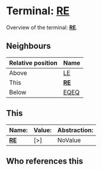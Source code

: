 # Terminal: **[RE](./RE.md)**

Overview of the terminal: **[RE](./RE.md)**.



## **Neighbours**

| Relative position | Name                                          |
| ----------------- | --------------------------------------------- |
| Above             | [LE](./LE.md) |
| This              | **[RE](./RE.md)** |
| Below             | [EQEQ](./EQEQ.md) |



## **This**

| Name:                                       | Value:          | Abstraction:    |
| ------------------------------------------- | --------------- | --------------- |
| **[RE](./RE.md)** | [>] | NoValue |



## **Who references this**



